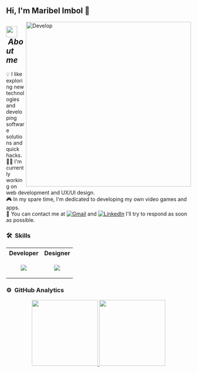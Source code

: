 ## Hi, I'm Maribel Imbol 🤞

<img align="right" width=450px alt="Develop" src="https://media.giphy.com/media/LMcB8XospGZO8UQq87/giphy.gif" />

## <img src="https://media.giphy.com/media/ObNTw8Uzwy6KQ/giphy.gif" width="30px">&nbsp;***About me***

💡 I like exploring new technologies and developing software solutions and quick hacks. <br>
👩‍💻 I'm currently working on web development and UX/UI design. <br>
🎮 In my spare time, I'm dedicated to developing my own video games and apps. <br>
💌 You can contact me at <a href="mailto:imbolmaribel@gmail.com"><img img src="https://img.shields.io/badge/gmail-%23EA4335.svg?style=plastic&logo=gmail&logoColor=white" alt="Gmail"/></a> and <a href="https://www.linkedin.com/in/maribel-imbol-a3733724a/"><img src="https://img.shields.io/badge/linkedin-%230A66C2.svg?style=plastic&logo=linkedin&logoColor=white" alt="LinkedIn"/></a> I'll try to respond as soon as possible.

### 🛠️ &nbsp;Skills
<table>  
  <tr>
    <th>Developer</th>
    <th>Designer</th>
  </tr>
  <tr>
    <td>
      <p align="center">
  <a href="https://skillicons.dev">
    <img src="https://skillicons.dev/icons?i=git,github,vscode,cs,html,css,js,ts,react,vite,nextjs,nodejs,postman,linux&perline=14" />
  </a>
</p>
    </td>
    <td>
      <p align="center">
  <a href="https://skillicons.dev">
    <img src="https://skillicons.dev/icons?i=figma,materialui,ai,ps,unity&perline=14" />
  </a>
</p>
    </td>
  </tr>  
</table>

### ⚙️ &nbsp;GitHub Analytics
<p align="center">
  <a href="https://github.com/Imbol">
    <img height="180em" src="https://github-readme-stats-eight-theta.vercel.app/api?username=Imbol&show_icons=true&theme=radical&include_all_commits=true&count_private=true"/>
    <img height="180em" src="https://github-readme-stats-eight-theta.vercel.app/api/top-langs/?username=Imbol&layout=compact&langs_count=8&theme=radical"/>
  </a>
</p>
